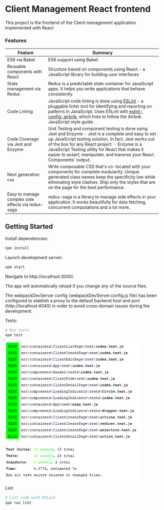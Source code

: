 # Client Management React frontend

This project is the frontend of the Client management application implemented with React

### Features

| Feature                                | Summary                                                                                                                                                                                                                                                     |
|----------------------------------------|-------------------------------------------------------------------------------------------------------------------------------------------------------------------------------------------------------------------------------------------------------------|
| ES6 via Babel                  	 	     | ES6 support using Babel.  |
| Reusable components with React                 	 	     | Structure based on components using React - a JavaScript library for building user interfaces  |
| State management via Redux       | Redux is a predictable state container for JavaScript apps. It helps you write applications that behave consistently                     |
| Code Linting               			       | JavaScript code linting is done using [ESLint](http://eslint.org) - a pluggable linter tool for identifying and reporting on patterns in JavaScript. Uses ESLint with [eslint-config-airbnb](https://github.com/airbnb/javascript/tree/master/packages/eslint-config-airbnb), which tries to follow the Airbnb JavaScript style guide.                                                                                                |
| Code Coverage via Jest and Enzyme|  Unit Testing and component testing is done using Jest and Enzyme - Jest is a complete and easy to set up JavaScript testing solution. In fact, Jest works out of the box for any React project. - Enzyme is a JavaScript Testing utility for React that makes it easier to assert, manipulate, and traverse your React Components' output.                                                                                                                                                                         |
| Next generation css        | Write composable CSS that's co-located with your components for complete modularity. Unique generated class names keep the specificity low while eliminating style clashes. Ship only the styles that are on the page for the best performance.                         |
| Easy to manage complex side effects via redux-saga | redux-saga is a library to manage side effects in your application. It works beautifully for data fetching, concurrent computations and a lot more.  |


## Getting Started

Install dependencies:
```sh
npm install

```

Launch development server:
```sh
npm start

```

Navigate to http://localhost:3000/.

The app will automatically reload if you change any of the source files.

The webpackDevServer config (webpackDevServer.config.js file) has been configured to stablish a proxy to the default backend host and port (http://localhost:4040) in order to avoid cross-domain issues during the development.

Tests:
```sh
# Run tests 
npm test

```
![](doc/test.PNG)

Lint:
```sh
# Lint code with ESLint
npm run lint
```
